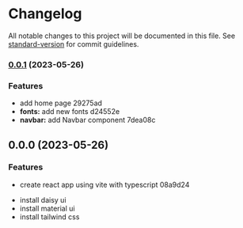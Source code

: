 # Changelog

All notable changes to this project will be documented in this file. See [standard-version](https://github.com/conventional-changelog/standard-version) for commit guidelines.

### [0.0.1](///compare/v0.0.0...v0.0.1) (2023-05-26)


### Features

* add home page 29275ad
* **fonts:** add new fonts d24552e
* **navbar:** add Navbar component 7dea08c

## 0.0.0 (2023-05-26)


### Features

* create react app using vite with typescript 08a9d24
- install daisy ui
- install material ui
- install tailwind css
